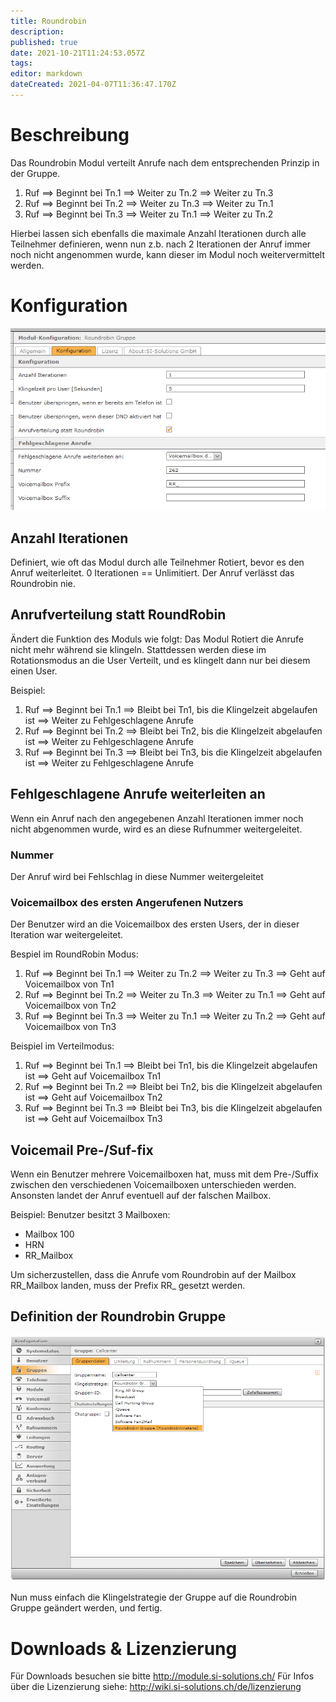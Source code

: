 ```yaml
---
title: Roundrobin
description: 
published: true
date: 2021-10-21T11:24:53.057Z
tags: 
editor: markdown
dateCreated: 2021-04-07T11:36:47.170Z
---
```


# Beschreibung
Das Roundrobin Modul verteilt Anrufe nach dem entsprechenden Prinzip in der Gruppe.
1. Ruf ==> Beginnt bei Tn.1 ==> Weiter zu Tn.2 ==> Weiter zu Tn.3
2. Ruf ==> Beginnt bei Tn.2 ==> Weiter zu Tn.3 ==> Weiter zu Tn.1
3. Ruf ==> Beginnt bei Tn.3 ==> Weiter zu Tn.1 ==> Weiter zu Tn.2

Hierbei lassen sich ebenfalls die maximale Anzahl Iterationen durch alle Teilnehmer definieren, wenn nun z.b. nach 2 Iterationen der Anruf immer noch nicht angenommen wurde, kann dieser im Modul noch weitervermittelt werden. 
# Konfiguration
![Roundrobin 1](/uploads/roundrobin/roundrobin-1.png "Roundrobin 1")

## Anzahl Iterationen
Definiert, wie oft das Modul durch alle Teilnehmer Rotiert, bevor es den Anruf weiterleitet.
0 Iterationen == Unlimitiert. Der Anruf verlässt das Roundrobin nie.

## Anrufverteilung statt RoundRobin
Ändert die Funktion des Moduls wie folgt:
Das Modul Rotiert die Anrufe nicht mehr während sie klingeln. Stattdessen werden diese im Rotationsmodus an die User Verteilt, und es klingelt dann nur bei diesem einen User.

Beispiel:
1. Ruf ==> Beginnt bei Tn.1 ==> Bleibt bei Tn1, bis die Klingelzeit abgelaufen ist ==> Weiter zu Fehlgeschlagene Anrufe
2. Ruf ==> Beginnt bei Tn.2 ==> Bleibt bei Tn2, bis die Klingelzeit abgelaufen ist ==> Weiter zu Fehlgeschlagene Anrufe
3. Ruf ==> Beginnt bei Tn.3 ==> Bleibt bei Tn3, bis die Klingelzeit abgelaufen ist ==> Weiter zu Fehlgeschlagene Anrufe

## Fehlgeschlagene Anrufe weiterleiten an
Wenn ein Anruf nach den angegebenen Anzahl Iterationen immer noch nicht abgenommen wurde, wird es an diese Rufnummer weitergeleitet.

### Nummer
Der Anruf wird bei Fehlschlag in diese Nummer weitergeleitet

### Voicemailbox des ersten Angerufenen Nutzers
Der Benutzer wird an die Voicemailbox des ersten Users, der in dieser Iteration war weitergeleitet.

Bespiel im RoundRobin Modus:
1. Ruf ==> Beginnt bei Tn.1 ==> Weiter zu Tn.2 ==> Weiter zu Tn.3 ==> Geht auf Voicemailbox von Tn1
2. Ruf ==> Beginnt bei Tn.2 ==> Weiter zu Tn.3 ==> Weiter zu Tn.1 ==> Geht auf Voicemailbox von Tn2
3. Ruf ==> Beginnt bei Tn.3 ==> Weiter zu Tn.1 ==> Weiter zu Tn.2 ==> Geht auf Voicemailbox von Tn3

Beispiel im Verteilmodus:
1. Ruf ==> Beginnt bei Tn.1 ==> Bleibt bei Tn1, bis die Klingelzeit abgelaufen ist ==> Geht auf Voicemailbox Tn1
2. Ruf ==> Beginnt bei Tn.2 ==> Bleibt bei Tn2, bis die Klingelzeit abgelaufen ist ==> Geht auf Voicemailbox Tn2
3. Ruf ==> Beginnt bei Tn.3 ==> Bleibt bei Tn3, bis die Klingelzeit abgelaufen ist ==> Geht auf Voicemailbox Tn3

## Voicemail Pre-/Suf-fix
Wenn ein Benutzer mehrere Voicemailboxen hat, muss mit dem Pre-/Suffix zwischen den verschiedenen Voicemailboxen unterschieden werden. Ansonsten landet der Anruf eventuell auf der falschen Mailbox.

Beispiel:
Benutzer besitzt 3 Mailboxen:
- Mailbox 100
- HRN
- RR_Mailbox

Um sicherzustellen, dass die Anrufe vom Roundrobin auf der Mailbox RR_Mailbox landen, muss der Prefix RR_ gesetzt werden.

## Definition der Roundrobin Gruppe
![Roundrobin 2](/uploads/roundrobin/roundrobin-2.png "Roundrobin 2")

Nun muss einfach die Klingelstrategie der Gruppe auf die Roundrobin Gruppe geändert werden, und fertig.
# Downloads & Lizenzierung
Für Downloads besuchen sie bitte http://module.si-solutions.ch/
Für Infos über die Lizenzierung siehe: http://wiki.si-solutions.ch/de/lizenzierung